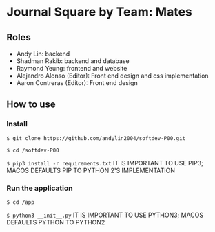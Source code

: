 # Journal Square by Team: Mates

## Roles

- Andy Lin: backend
- Shadman Rakib: backend and database
- Raymond Yeung: frontend and website
- Alejandro Alonso (Editor): Front end design and css implementation
- Aaron Contreras (Editor): Front end design

## How to use

### Install

`$ git clone https://github.com/andylin2004/softdev-P00.git`

`$ cd /softdev-P00`

`$ pip3 install -r requirements.txt` IT IS IMPORTANT TO USE PIP3; MACOS DEFAULTS PIP TO PYTHON 2'S IMPLEMENTATION

### Run the application

`$ cd /app`

`$ python3 __init__.py` IT IS IMPORTANT TO USE PYTHON3; MACOS DEFAULTS PYTHON TO PYTHON2
